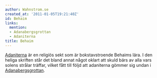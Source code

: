 ```yaml
---
author: Wahnstrom.se
created_at: '2011-01-05T19:21:40Z'
id: Behaim
links:
  mention:
  - Adanabergsgrottan
  - Adaniterna
title: Behaim
---
```


[Adaniterna] är en religiös sekt som är bokstavstroende Behaims lära. I den heliga skriften står det
bland annat något oklart att skuld bärs av alla vars solens strålar träffar, vilket fått till följd
att adaniterna gömmer sig undan i [Adanabergsgrottan].

  [Adaniterna]: Adaniterna
  [Adanabergsgrottan]: Adanabergsgrottan